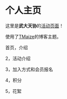 # 个人主页

这里是**武大天协**的[活动页面](https://positron-yao.github.io/whu-astro/mainpage.html)！

使用了[TMaize](https://blog.tmaize.net/)的博客主题。



首页，介绍

2，活动介绍

3，加入方式和会员报名

4，积分

5，花絮

